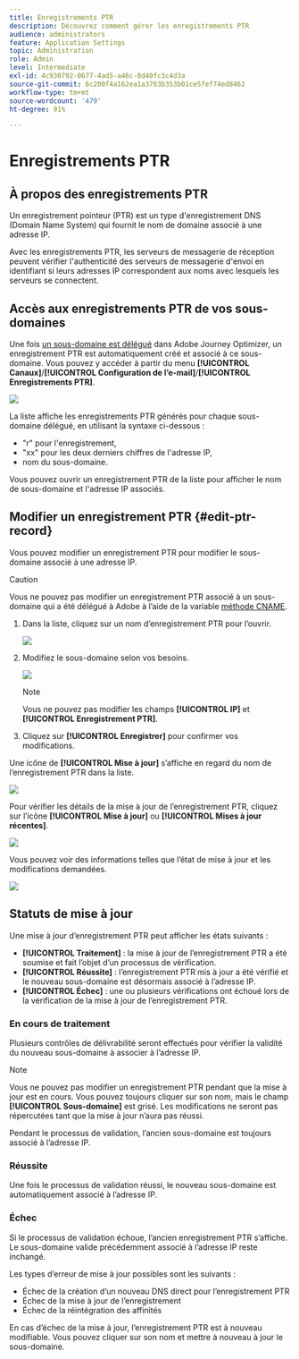 ```yaml
---
title: Enregistrements PTR
description: Découvrez comment gérer les enregistrements PTR
audience: administrators
feature: Application Settings
topic: Administration
role: Admin
level: Intermediate
exl-id: 4c930792-0677-4ad5-a46c-8d40fc3c4d3a
source-git-commit: 6c200f4a162ea1a3763b353b01ce5fef74ed8462
workflow-type: tm+mt
source-wordcount: '479'
ht-degree: 91%

---
```


# Enregistrements PTR

## À propos des enregistrements PTR

Un enregistrement pointeur (PTR) est un type d&#39;enregistrement DNS (Domain Name System) qui fournit le nom de domaine associé à une adresse IP.

Avec les enregistrements PTR, les serveurs de messagerie de réception peuvent vérifier l&#39;authenticité des serveurs de messagerie d&#39;envoi en identifiant si leurs adresses IP correspondent aux noms avec lesquels les serveurs se connectent.

## Accès aux enregistrements PTR de vos sous-domaines

Une fois [un sous-domaine est délégué](delegate-subdomain.md) dans Adobe Journey Optimizer, un enregistrement PTR est automatiquement créé et associé à ce sous-domaine. Vous pouvez y accéder à partir du menu **[!UICONTROL Canaux]**/**[!UICONTROL Configuration de l’e-mail]**/**[!UICONTROL Enregistrements PTR]**. 

![](../assets/ptr-records.png)

La liste affiche les enregistrements PTR générés pour chaque sous-domaine délégué, en utilisant la syntaxe ci-dessous :

* &quot;r&quot; pour l&#39;enregistrement,
* &quot;xx&quot; pour les deux derniers chiffres de l&#39;adresse IP,
* nom du sous-domaine.

Vous pouvez ouvrir un enregistrement PTR de la liste pour afficher le nom de sous-domaine et l&#39;adresse IP associés.

## Modifier un enregistrement PTR {#edit-ptr-record}

Vous pouvez modifier un enregistrement PTR pour modifier le sous-domaine associé à une adresse IP. 

>[!CAUTION]
>
>Vous ne pouvez pas modifier un enregistrement PTR associé à un sous-domaine qui a été délégué à Adobe à l’aide de la variable [méthode CNAME](delegate-subdomain.md#cname-subdomain-delegation).

1. Dans la liste, cliquez sur un nom d’enregistrement PTR pour l’ouvrir. 

   ![](../assets/ptr-record-select.png)

1. Modifiez le sous-domaine selon vos besoins.

   ![](../assets/ptr-record-subdomain.png)

   >[!NOTE]
   >
   >Vous ne pouvez pas modifier les champs **[!UICONTROL IP]** et **[!UICONTROL Enregistrement PTR]**.

1. Cliquez sur **[!UICONTROL Enregistrer]** pour confirmer vos modifications.

Une icône de **[!UICONTROL Mise à jour]** s’affiche en regard du nom de l’enregistrement PTR dans la liste. 

![](../assets/ptr-record-updating.png)

Pour vérifier les détails de la mise à jour de l’enregistrement PTR, cliquez sur l’icône **[!UICONTROL Mise à jour]** ou **[!UICONTROL Mises à jour récentes]**. 

![](../assets/ptr-record-recent-update.png)

Vous pouvez voir des informations telles que l’état de mise à jour et les modifications demandées. 

![](../assets/ptr-record-updates.png)

## Statuts de mise à jour

Une mise à jour d’enregistrement PTR peut afficher les états suivants :

* **[!UICONTROL Traitement]** : la mise à jour de l’enregistrement PTR a été soumise et fait l’objet d’un processus de vérification. 
* **[!UICONTROL Réussite]** : l’enregistrement PTR mis à jour a été vérifié et le nouveau sous-domaine est désormais associé à l’adresse IP. 
* **[!UICONTROL Échec]** : une ou plusieurs vérifications ont échoué lors de la vérification de la mise à jour de l’enregistrement PTR. 

### En cours de traitement

Plusieurs contrôles de délivrabilité seront effectués pour vérifier la validité du nouveau sous-domaine à associer à l’adresse IP. <!--The processing time is around **48h-72h**, and can take up to **7-10 days**. Learn more on the checks performed during the validation cycle in [this section](#create-message-preset).-->

>[!NOTE]
>
>Vous ne pouvez pas modifier un enregistrement PTR pendant que la mise à jour est en cours. Vous pouvez toujours cliquer sur son nom, mais le champ **[!UICONTROL Sous-domaine]** est grisé. Les modifications ne seront pas répercutées tant que la mise à jour n’aura pas réussi. 

Pendant le processus de validation, l’ancien sous-domaine est toujours associé à l’adresse IP. 

### Réussite

Une fois le processus de validation réussi, le nouveau sous-domaine est automatiquement associé à l’adresse IP. 

### Échec

Si le processus de validation échoue, l’ancien enregistrement PTR s’affiche. Le sous-domaine valide précédemment associé à l’adresse IP reste inchangé. 

Les types d’erreur de mise à jour possibles sont les suivants :
* Échec de la création d’un nouveau DNS direct pour l’enregistrement PTR
* Échec de la mise à jour de l’enregistrement
* Échec de la réintégration des affinités

En cas d’échec de la mise à jour, l’enregistrement PTR est à nouveau modifiable. Vous pouvez cliquer sur son nom et mettre à nouveau à jour le sous-domaine. 
